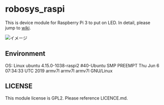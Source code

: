 # robosys_raspi

This is device module for Raspberry Pi 3 to put on LED. 
In detail, please jump to [wiki](https://github.com/kentokura/robosys_raspi/wiki).

![イメージ](https://gyazo.com/a43861f770f81f92e6cc6b5438fbaa2b)

## Environment
OS: Linux ubuntu 4.15.0-1038-raspi2 #40-Ubuntu SMP PREEMPT Thu Jun 6 07:34:33 UTC 2019 armv7l armv7l armv7l GNU/Linux

## LICENSE
This module license is GPL2. Please reference LICENCE.md.
